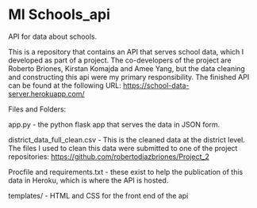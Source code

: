 # MI Schools_api
API for data about schools. 

This is a repository that contains an API that serves school data, which I developed as part of a project. The co-developers of the project are Roberto Briones, Kirstan Komajda
and Amee Yang, but the data cleaning and constructing this api were my primary responsibility. The finished API can be found at the following URL: https://school-data-server.herokuapp.com/ 

Files and Folders: 

app.py  - the python flask app that serves the data in JSON form. 

district_data_full_clean.csv - This is the cleaned data at the district level. The files I used to clean this data were submitted to one of the project repositories: 
https://github.com/robertodiazbriones/Project_2

Procfile and requirements.txt - these exist to help the publication of this data in Heroku, which is where the API is hosted. 

templates/ - HTML and CSS for the front end of the api
